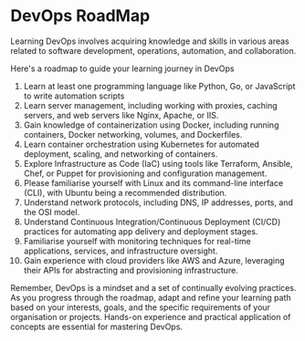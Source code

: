 
# DevOps RoadMap

Learning DevOps involves acquiring knowledge and skills in various areas related to software development, operations, automation, and collaboration.


Here's a roadmap to guide your learning journey in DevOps

  1. Learn at least one programming language like Python, Go, or JavaScript to write automation scripts
  2. Learn server management, including working with proxies, caching servers, and web servers like Nginx, Apache, or IIS.
  3. Gain knowledge of containerization using Docker, including running containers, Docker networking, volumes, and Dockerfiles.
  4. Learn container orchestration using Kubernetes for automated deployment, scaling, and networking of containers.
  5. Explore Infrastructure as Code (IaC) using tools like Terraform, Ansible, Chef, or Puppet for provisioning and configuration management.
  6. Please familiarise yourself with Linux and its command-line interface (CLI), with Ubuntu being a recommended distribution.
  7. Understand network protocols, including DNS, IP addresses, ports, and the OSI model.
  8. Understand Continuous Integration/Continuous Deployment (CI/CD) practices for automating app delivery and deployment stages.
  9. Familiarise yourself with monitoring techniques for real-time applications, services, and infrastructure oversight.
 10. Gain experience with cloud providers like AWS and Azure, leveraging their APIs for abstracting and provisioning infrastructure.

Remember, DevOps is a mindset and a set of continually evolving practices. As you progress through the roadmap, adapt and refine your learning path based on your interests, goals, and the specific requirements of your organisation or projects. Hands-on experience and practical application of concepts are essential for mastering DevOps.
